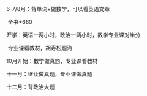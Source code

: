 6-7/8月：背单词+做数学，可以看英语文章

​                 全书+660

开学：英语一两小时，政治一两小时，数学专业课对半分

​            专业课看教材，胡寿松题海

10月开始：数学做真题，专业课看教材

十一月：继续做真题，专业课做真题

十二月：背政治大题

